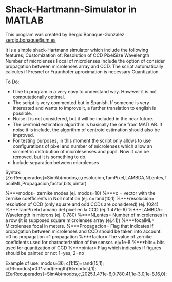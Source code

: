 # Shack-Hartmann-Simulator in MATLAB

This program was created by Sergio Bonaque-Gonzalez
sergio.bonaque@um.es

It is a simple shack-Hartmann simulator which include the following features;
Customization of:
    Resolution of CCD
    PixelSize
    Wavelength
    Number of microlenses
    Focal of microlenses
Include the option of consider propagation between microlenses array and CCD. The script automatically calcules if Fresnel or Fraunhofer aproximation is necessary
Cuantization 

To Do:
- I like to program in a very easy to understand way. However it is not computationally optimal.
- The script is very commented but in Spanish. If someone is very interested and wants to improve it, a further translation to english is possible.
- Noise it is not considered, but it will be included in the near future.
- The centroid estimation algorithm is basically the one from MATLAB. If noise it is include, the algorithm of centroid estimation should also be improved.
- For testing purposes, in this moment the script only allows to use configurations of pixel and number of microlenses which allow an simmetric distribution of microlesenses and pupil. Now it can be removed, but it is something to do.
- Include separation between microlenses

Syntax:
[ZerRecuperados]=SimAb(modos,c,resolucion,TamPixel,LAMBDA,NLentes,focalML,Propagacion,factor,bits,pintar)

%***modos= zernike modes (ej. modos=10)
%***c = vector with the zernike coefficients in Noll notation (ej. c=rand(10,1)
%***resolucion= resolution of CCD (only square and odd CCDs are considered) (ej. 1024)
%***TamPixel=Tamaño del pixel en la CCD (ej. 1.471e-6)
%***LAMBDA= Wavelength in microns (ej. 0.780)
%***NLentes= Number of microlenses in a row (it is supposed square microlenses array (ej.41))
%***focalML= Microlenses focal in meters.
%***Propagacion= Flag that indicates if propagation between microlenses and CCD should be taken into account: =0 no propagation =1 propagation
%***factor= The value of zernike coeficients used for characterization of the sensor. ej=1e-8
%***bits= bits used for quantization of CCD
%***pintar= Flag which indicates if figures should be painted or not 1=yes, 2=no

Example of use:
modos=36;
c(1:15)=rand(15,1);
c(16:modos)=0.1*rand(length(16:modos),1);
[ZerRecuperados]=SimAb(modos,c,2025,1.471e-6,0.780,41,1e-3,0,1e-8,16,0);
